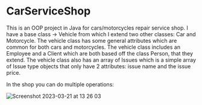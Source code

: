 # CarServiceShop
This is an OOP project in Java for cars/motorcycles repair service shop.
I have a base class -> Vehicle from which I extend two other classes: Car and Motorcycle. The vehicle class has some general attributes which are common
for both cars and motorcycles. The vehicle class includes an Employee and a Client which are both based off the class Person, that they extend. The vehicle
class also has an array of Issues which is a simple array of Issue type objects that only have 2 attributes: issue name and the issue price.

In the shop you can do multiple operations:


![Screenshot 2023-03-21 at 13 26 03](https://user-images.githubusercontent.com/54707251/226592685-f5655cad-0eac-40fe-9263-644bcff9c74e.png)

